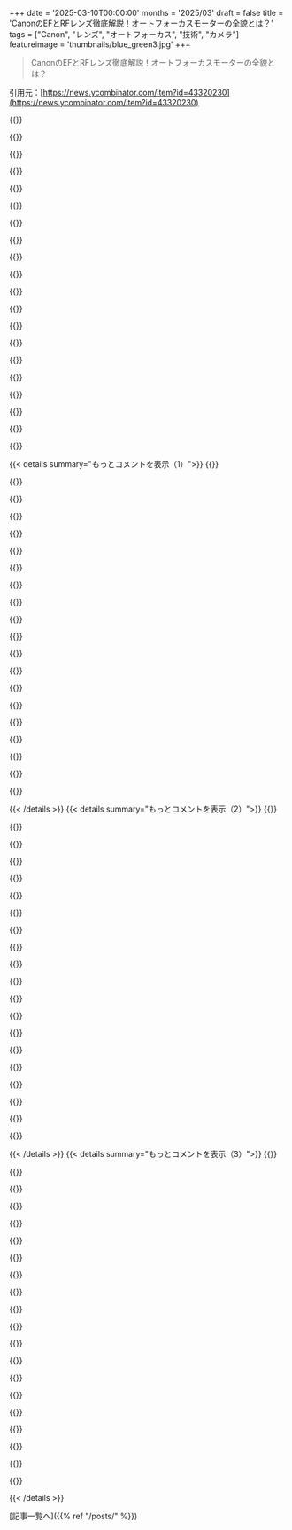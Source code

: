 +++
date = '2025-03-10T00:00:00'
months = '2025/03'
draft = false
title = 'CanonのEFとRFレンズ徹底解説！オートフォーカスモーターの全貌とは？'
tags = ["Canon", "レンズ", "オートフォーカス", "技術", "カメラ"]
featureimage = 'thumbnails/blue_green3.jpg'
+++

> CanonのEFとRFレンズ徹底解説！オートフォーカスモーターの全貌とは？

引用元：[https://news.ycombinator.com/item?id=43320230](https://news.ycombinator.com/item?id=43320230)

{{<matomeQuote body="Canonはもうダメだな。RFレンズのサードパーティーを止めさせた後、Viltroxの最後のAFレンズを買ったけど最高だし。RFボディを買ったのを後悔してる。今はサードパーティーが使えるのはクロップセンサーのボディだけだし、Fuji、Sony、Leica、Nikonはサードパーティーのレンズを認めてるから、Fujiに乗り換えたよ。" userName="post_break" createdAt="2025-03-11T01:34:51" color="#38d3d3">}}

{{<matomeQuote body="同じ理由で買ったことを後悔してる。Canonは好きだけど、クローズドなレンズシステムは理想的じゃないし、高い。サードパーティーのレンズを使うためのアダプターも最悪だよ。" userName="josh_carterPDX" createdAt="2025-03-11T02:33:37" color="">}}

{{<matomeQuote body="CanonがSonyにセンサー技術とレンズの光学品質で追い越されてしまったのが悲しい。高いレンズだけ強要するのは今の時代に合ってない。昔はEFマウントがオートフォーカスの標準だったのに、SigmaやTamronからの豊富な選択肢があったのに。" userName="porphyra" createdAt="2025-03-11T08:06:31" color="#785bff">}}

{{<matomeQuote body="Sigma ARTレンズはその価格に対してすごいよね。Canonのプラスチックレンズと比べてもデザインが洗練されてる。新しいSigma BFカメラに期待してたけど、Bluetoothがなくて残念。" userName="roflmaostc" createdAt="2025-03-11T09:59:21" color="">}}

{{<matomeQuote body="彼らはかなり厳しい財政状態だったからな。サードパーティーは認めるようになるだろうけど、時間がかかるだろうね。" userName="lofaszvanitt" createdAt="2025-03-11T23:49:04" color="">}}

{{<matomeQuote body="サードパーティーのレンズが排除されたのは不満だけど、Canonがレンズから得る収益を取り戻さないとカメラがなくなってたかもしれないと思う。" userName="dboreham" createdAt="2025-03-11T13:39:20" color="">}}

{{<matomeQuote body="え、また彼らの方針が変わったの？サードパーティーをオープンにしたと思ってたのに。残念。" userName="faefox" createdAt="2025-03-11T15:56:29" color="">}}

{{<matomeQuote body="フルフレームにはサードパーティーがないから、基本的にまだロックされたままだね。" userName="post_break" createdAt="2025-03-11T19:25:33" color="">}}

{{<matomeQuote body="同じ気持ちだよ。Canonのレンズが全体的に優れてればまだ我慢できるけど、RFのウルトラワイドズームはどれも柔らかかったり、極端な周辺減光があって、2200ドルのRF 15-35mmを返したよ。風景はiPhone Proで撮ってる。" userName="randerson" createdAt="2025-03-11T14:00:52" color="">}}

{{<matomeQuote body="サードパーティーのRFレンズも良いものがまだあるからすぐには見限らなかったけど、SiruiのAFアナモフィックレンズがCanon用に手に入らなかったのは本当に残念だったな。" userName="MDGeist" createdAt="2025-03-11T15:43:42" color="">}}

{{<matomeQuote body="Nikonもサードパーティーレンズの受け入れにはあまり進展がないね。Sigmaのレンズで幸せだけどさ。" userName="eftpotrm" createdAt="2025-03-11T10:21:32" color="">}}

{{<matomeQuote body="え？それはひどい！5d3のレンズが好きなのに。Canonのレンズだけだったら買ってなかったかも。残念だな。" userName="Daneel_" createdAt="2025-03-11T09:53:19" color="">}}

{{<matomeQuote body="昔、犬の写真を撮るときに手動でピント合わせてた。最初の85mm/1.8のRing USM AFの音が怖がらせて、部屋から飛び出しちゃったんだ。後に使ったUSM AFは静かで、ようやく安心して写真が撮れた。" userName="dingaling" createdAt="2025-03-10T21:51:51" color="#785bff">}}

{{<matomeQuote body="私の犬もカメラに嫌悪感を示すようになって、USMのせいかもって思ったけど、結局どのカメラがあっても好きじゃないみたい。" userName="tjr" createdAt="2025-03-11T04:53:59" color="">}}

{{<matomeQuote body="機械的なシャッターとかも関係あるのかな。動物って色々察知しちゃうよね。中には注目されるのが好きな子もいるけど、嫌な子もいるし。" userName="lambdasquirrel" createdAt="2025-03-11T10:18:35" color="">}}

{{<matomeQuote body="すごいウェブサイトだね。この記事の著者が書いた別の記事では、カメラがどうやってモーターを使うか決定するかについて触れてるし、機械学習の話もあるみたい。" userName="ucarion" createdAt="2025-03-10T15:56:41" color="">}}

{{<matomeQuote body="今や、事前に訓練されたパターン認識AIモデルが使われてるね。ミラーレスカメラではメインセンサーの解像度を使ってシーンを分析するから、もっと精度が上がったんだよ。カメラのフォーカスモードも進化して、様々な設定ができるよ。" userName="Sharlin" createdAt="2025-03-10T16:09:46" color="#45d325">}}

{{<matomeQuote body="ミラーレスではフォーカスが専用センサーからCMOSに移行したから、動きを簡単に検出できる。AIハードウェアも特化して、優先する人物も登録できるようになってるから、カスタマイズがすごい。" userName="miahi" createdAt="2025-03-10T17:21:02" color="#ff5733">}}

{{<matomeQuote body="もちろん、最近のAFはデータが豊富になったおかげで素晴らしいけど、昔はもっと処理速度が限られてた。AF設定もあまり変わってないけど、プリセット管理が便利になったのは嬉しいね。" userName="Sharlin" createdAt="2025-03-10T18:13:40" color="">}}

{{<matomeQuote body="Sony A9 IIIは、焦点を合わせる目を左目か右目か設定できるんだって。顔を覚えて優先する機能もあるから、サッカーのフィールドで子供だけをピンポイントで撮影したいときには便利だね。" userName="divan" createdAt="2025-03-10T20:03:07" color="#38d3d3">}}

{{< details summary="もっとコメントを表示（1）">}}
{{<matomeQuote body="左目や右目への焦点設定は、実は数年前から低価格のカメラにもあったから驚き。自分の2017年のFujiもその機能があるし。NikonやSonyは今のところ一番いいみたい。Z8はオートフォーカス専用のプロセッサーを搭載してて、連続120fpsでシャッターが黒くならずに撮影できるのはホントにすごい。" userName="roblh" createdAt="2025-03-10T21:07:47" color="#38d3d3">}}

{{<matomeQuote body="A9 IIIは120FPSで24.6MPのRAWも連続オートフォーカスで撮れるなんて、上級機はやっぱりすごいな。" userName="SAI_Peregrinus" createdAt="2025-03-11T02:53:08" color="#ff5c5c">}}

{{<matomeQuote body="スポーツを撮影してた頃のCanon EOS 1での10fpsが懐かしいな。”撮り逃したら、終わり”って感じだね。" userName="formerphotoj" createdAt="2025-03-11T16:43:01" color="">}}

{{<matomeQuote body="撮影時のコストが面白いね。IMAXを撮ってる気分なのかな、でもそれが3.5秒くらいで終わっちゃうっていう。" userName="roblh" createdAt="2025-03-12T04:09:15" color="">}}

{{<matomeQuote body="君が言ってる”粘着性”っていうのは、システムが変化に抵抗する特性を指してて、これをヒステリシスって言うんだ。" userName="Clamchop" createdAt="2025-03-10T20:10:59" color="">}}

{{<matomeQuote body="Elan 7の宣伝では、何百枚の写真を使って露出を判断していたって話もあったよ。どうやってこのシステムが機能してたのか興味あるな。" userName="xattt" createdAt="2025-03-10T18:05:28" color="">}}

{{<matomeQuote body="80年代半ばからCanonユーザーだけど、この話は面白かった！他のCanonのレンズ技術に関する記事も見つけたよ： https://exclusivearchitecture.com/03-technical-articles-CLT-..." userName="liotier" createdAt="2025-03-10T13:33:49" color="#45d325">}}

{{<matomeQuote body="動画撮影時にオートフォーカスモーターの直接制御ができないのがイライラする。動画用のフォローフォーカスホイールが使えないから、みんな変なギアを取り付けてる。メーカーは「シネマ」レンズの価格維持のためにこの機能を出さないんじゃないかな。CanonのSDKでも、フォーカス制御は2つのPTZカメラを除いて全くない。" userName="DidYaWipe" createdAt="2025-03-10T17:18:52" color="#ff5c5c">}}

{{<matomeQuote body="Nikonが電動ズームレンズを発売したから、これからもっと増えるかもね。" userName="gkanai" createdAt="2025-03-10T23:59:51" color="">}}

{{<matomeQuote body="Sony Alphaのオートフォーカス制御に関するプロジェクトが進行中。A7iiとA7iiiでフォーカススタッキングを試みてるけど、APIが見つからなくて大変。焦点を正しく動かすのが難しい。" userName="samplatt" createdAt="2025-03-11T04:01:16" color="">}}

{{<matomeQuote body="BlackMagicは革新的な技術を出してる。Arduinoボードでカメラを制御できるようにしたり、Canon EFマウントのコマンドも使える。こういうのをメーカーがやらない理由がわからない。" userName="DidYaWipe" createdAt="2025-03-11T06:34:33" color="#45d325">}}

{{<matomeQuote body="A9レベルのカメラにフォーカススタッキングの機能があるけど、価格が5倍だからロックされてても驚かない。" userName="samplatt" createdAt="2025-03-11T09:02:34" color="">}}

{{<matomeQuote body="オートフォーカスシステムがどう動くか知りたい。すごいページだ。Nikonのオートフォーカスシステムについてのページも欲しいな。古いレンズにはAFモーターがないのでカメラボディのモーターで動かしてるけど、これが遅くてうるさい。" userName="MartijnBraam" createdAt="2025-03-10T14:01:50" color="">}}

{{<matomeQuote body="Nikonのレンズとボディの互換性が複雑すぎる。一方、Canonは「メーターしない」ことが問題にならない。Nikonは古いレンズのユーザーに対して冷たい。" userName="nayuki" createdAt="2025-03-10T18:56:00" color="#785bff">}}

{{<matomeQuote body="サードパーティの会社が古いボディのAFレンズを使えるF to Zレンズアダプターを発表した。SNSで話題になってる。" userName="lizknope" createdAt="2025-03-11T14:58:33" color="">}}

{{<matomeQuote body="AF-Pレンズがもっと多くのカメラでも使えるようになると思う。D3300にはファームアップで対応したのに、他のカメラにはしないのが残念。" userName="MartijnBraam" createdAt="2025-03-10T19:00:18" color="">}}

{{<matomeQuote body="Nikonのレンズも時系列で名前が変わってる。Wave motorはAF-S（1998）、Stepper motorはAF-P（2016）、Voice coil motorはSSVCM（2022）。" userName="omoikane" createdAt="2025-03-11T04:27:13" color="">}}

{{<matomeQuote body="最近のNikonレンズはレンズ内AFがあると思うよ。" userName="pnathan" createdAt="2025-03-10T14:13:24" color="">}}

{{<matomeQuote body="新しいNikonレンズは複数のモータータイプがあるけど、古い機械式（ボディ駆動）の絞りとフォーカスもサポートしてると思う。Nikonは長年同じマウントを使ってるから、他社が特定のAFマウントを開発したのとは違って、一般的にサポートがあるんだよね。" userName="hypercube33" createdAt="2025-03-10T16:08:53" color="#38d3d3">}}

{{<matomeQuote body="NikonのミラーレスZマウントやレンズは機械的なドライブがないんだ。古いレンズ使ってる人には残念なことだね。" userName="danhau" createdAt="2025-03-10T16:32:24" color="">}}


{{< /details >}}
{{< details summary="もっとコメントを表示（2）">}}
{{<matomeQuote body="ボディ内モーターは古いNikonレンズ用だけど、Zマウントアダプター使うとAFはサポートされてないと思う。NikonはいくつかのAFモーター技術を持ってるね。" userName="MartijnBraam" createdAt="2025-03-10T14:52:53" color="">}}

{{<matomeQuote body="CanonはAFパーティに遅れて参加したね。EOSシリーズカメラに切り替えた時に全ての電子接点になったけど、互換性のあるレンズがなくなったんだ。古いレンズを使うのが大変で、AFカメラはほとんどレンズをサポートしてなかった。興味深いのは古いカメラが半透明ミラーとセンサーでAFしてたこと。詳しくはこのサイトにあるよ。" userName="acomjean" createdAt="2025-03-10T15:07:29" color="#ff33a1">}}

{{<matomeQuote body="私のNikonカメラは半透明ミラーで専用のAFセンサーを使ってピント合わせしてる。ミラーレスカメラみたいにはできないよ。" userName="MartijnBraam" createdAt="2025-03-10T15:22:04" color="">}}

{{<matomeQuote body="新しいサードパーティ製のFからZへのアダプターにスクリュードライブがついてるみたいだよ。" userName="bydo" createdAt="2025-03-10T15:18:43" color="">}}

{{<matomeQuote body="この圧電ドライバーはとてもクールだね。メカニズムを見せる動画があって、速さも見られるよ。" userName="amelius" createdAt="2025-03-10T15:06:37" color="#ff33a1">}}

{{<matomeQuote body="面白い動画だね！最初の動画のドライバーは圧電アクチュエーターだけど、Canonがレンズに使ってるタイプではないはず。二つ目の動画のものはおそらくCanonのNano USMに関連しているね。" userName="ExAr" createdAt="2025-03-10T15:10:54" color="">}}

{{<matomeQuote body="Canonみたいな会社はこれらのモーターやアクチュエーターを自社で作ってるのかな？それとも専門の会社があるのかな？" userName="blackeyeblitzar" createdAt="2025-03-10T20:06:57" color="">}}

{{<matomeQuote body="Canonはサプライチェーンを大部分コントロールしてて、品質が重要な部品を自社工場で製造してるみたい。でも、マイクロチップみたいに第三者から調達した方が効率的な部品もあるんだよね。モーターやアクチュエーターについてはちょっと分からないけど。" userName="ExAr" createdAt="2025-03-11T18:09:21" color="">}}

{{<matomeQuote body="興味深いこととして、これらのモータータイプはオープンループだから、特定の位置に正確に戻すのは難しいんだ。例えば、レンズに3mにフォーカスするように指示しても、次回は正確に同じ状態にはならないってこと。カメラのキャリブレーションが難しいのはそのせいで、キャリブレーション後はカメラを触らない方がいいんだよね。" userName="ryandamm" createdAt="2025-03-10T17:56:21" color="#45d325">}}

{{<matomeQuote body="フォーカスに到達したらモーターは止まるから、これはクローズドループシステムだよ。" userName="fusionadvocate" createdAt="2025-03-10T18:42:52" color="">}}

{{<matomeQuote body="フォーカスがオープンループってのは、被写体による計測に依存してるからだ。カメラメーカーも、フォーカスはオープンループだと言ってるよ。フォーカスの状態が同じになる保証はないし、そもそも「ピントが合ってる」ってのも曖昧だから、微妙な違いがカメラのキャリブレーションに影響するんだよね。" userName="ryandamm" createdAt="2025-03-10T19:19:43" color="#785bff">}}

{{<matomeQuote body="僕の仕事ではEFレンズを使ってるシステムを扱ってるんだけど、レンズが電源入ると自分の位置を知らないんだ。具体的なフォーカスステップに移動させるには、ホーミング手順を踏む必要がある。レンズによって一貫性はないし、各レンズをキャリブレーションして、画像ベースのシャープネス推定を行わないといけないんだ。" userName="tonyarkles" createdAt="2025-03-11T01:12:19" color="#ff5c5c">}}

{{<matomeQuote body="じゃあ、どうやってフォーカスしてる距離を知るんだ？僕は17-40/4Lと17-55/2.8のウルトラスピークレンズを使ってたけど、焦点距離スケールが動くんだよね。現在のOlympusレンズはマニュアルモードがあって、距離スケールが付いてる。カメラもEXIFにフォーカス距離を報告するけど、これはただの参考値なのかな？" userName="vladvasiliu" createdAt="2025-03-11T13:04:39" color="">}}

{{<matomeQuote body="遅くなってごめん。僕たちが見つけたのは、全体的に近いけど完全に同じではないってこと。僕たちのシステムはLIDARを使って距離を測って、レンズのフォーカル距離を決定してる。個々のレンズごとのキャリブレーションをしない限り、焦点がシャープになることは少ない。EXIFには2.4mと表示されてても、実際には2.3mかもしれないし、距離マーカーもあくまで参考程度ってことだね。" userName="tonyarkles" createdAt="2025-03-14T16:25:03" color="#ff33a1">}}

{{<matomeQuote body="一部のEFレンズには距離エンコーダーがある。でも、大体は概算で、フラッシュシステムのために必要な範囲の情報が欲しいから存在してると思う。現在のOlympusも似たようなエンコーダーがついているレンズがあって、マニュアルフォーカススケールのないものは接続時にリセットされる。特定のEFレンズがどんな距離情報を提供してるかのリストがあるんだ。" userName="james_a_craig" createdAt="2025-03-11T14:03:26" color="">}}

{{<matomeQuote body="正解。AFセンサーはモーターが動いている間にサンプルを取り続けるから、オーバーシュートして戻る様子が見えるよ。" userName="nayuki" createdAt="2025-03-10T18:45:25" color="#785bff">}}

{{<matomeQuote body="その通り。でも、同じことを二回やっても必ず同じ状態にはならない。画像メタデータでフォーカス点が同じ表示になっても、レンズは同じ状態じゃない可能性が高いから、何らかのずれが出るよ。" userName="ryandamm" createdAt="2025-03-10T19:21:00" color="#ff33a1">}}

{{<matomeQuote body="素晴らしい記事だね、ありがとう。質問があるんだけど、EF 400mm f2.8（第2世代）のレンズを使ってるんだけど、古い7Dmk2の方が新しいR6Mk2よりもかなり早くフォーカスするんだ。他のレンズだと逆なんだけど、なんでこうなるの？以前、7Dと1DボディがAFモーターにもっとパワーを送ってるって聞いたけど、あまり肯定されてないみたい。" userName="fooker" createdAt="2025-03-10T17:37:39" color="#45d325">}}

{{<matomeQuote body="こんにちは、フィードバックありがとう。残念ながらこの問題については聞いたことがなかったけど、ちょっと調べてみたらR6 IIで長いレンズを使った場合のAF問題について他の人も言及してたよ。ここにリンクがあるから見てみて。<br>https://community.usa.canon.com/t5/EOS-DSLR-Mirrorless-Camer..." userName="ExAr" createdAt="2025-03-10T22:07:21" color="">}}

{{<matomeQuote body="@ExAr たくさんの情報をありがとう、努力してくれて感謝！これらのグラフィックの作成過程についてブログを書いてる？例えばこのビューファインダー画像はすごく印象的だね！<br>https://exclusivearchitecture.com/images/technical-articles/..." userName="ashishuthama" createdAt="2025-03-10T20:12:14" color="#45d325">}}


{{< /details >}}
{{< details summary="もっとコメントを表示（3）">}}
{{<matomeQuote body="フィードバックありがとう。これまでにこれらのイラストの作成についてブログを書いたことがないけど、面白いアイデアだね。ビューファインダー画像については、日本の光学技術者の助けを得て、光の経路を描いてもらったよ。" userName="ExAr" createdAt="2025-03-10T21:54:56" color="">}}

{{<matomeQuote body="本当に素晴らしい！どうやってこんなに深いことに時間を割いてるの？人々はどうやって君にお金を渡せるの？" userName="turnsout" createdAt="2025-03-10T13:50:12" color="">}}

{{<matomeQuote body="ありがとう！複雑なことを理解するのはずっと魅了されてるから。実際、完結するのに約1600時間かかってるんだ。だけど、君のような人たちが僕を後押ししてくれるんだ。寄付ページはまだ作ってないよ、使われるとは思ってなかったから。" userName="ExAr" createdAt="2025-03-10T14:17:33" color="">}}

{{<matomeQuote body="素晴らしいウェブサイトだね。これがCanonからのコンテンツだと知らなかったらそう思ったよ。私のいくつかのコメントがあるんだけど、例えば、次の比較チャートではCanonのEF、EF-S、RF、RF-Sレンズのすべてのオートフォーカス駆動タイプが示されているけど、EF-Mが抜けてるよ。<br>超音波の音は人間の耳には感じられないけど、敏感なマイクロフォンには拾われるから、動画撮影のときには問題になることもある。いくつかのRing USMレンズを使ったけど、フォーカスのときに音が聞こえる。優しいスイーシーな白い音だよ。Ring USMは明らかに可聴範囲でも音を出す。" userName="nayuki" createdAt="2025-03-10T18:41:47" color="#ff5733">}}

{{<matomeQuote body="詳細なコメントとポジティブなフィードバック、ありがとう！EF-Mが欠けてることを指摘してくれて、次の修正で追加するつもりだよ。USMのノイズについてだけど、良い耳を持っていると超音波の音を感じ取れることもあると思う。Nano USMは60kHz以上で動くから、そのタイプのモーターは完全に無音だよ。" userName="ExAr" createdAt="2025-03-10T22:25:53" color="">}}

{{<matomeQuote body="＞USMノイズについて<br>ここにRing USMの「ウーッ」という音を示す動画があるけど、明らかに可聴範囲に入っているよ。<br>https://imgur.com/a/canon-ring-usm-autofocus-sound-YCrV1CR<br>＞焦点距離とf値の関係は知られているって考えてるかもしれないけど、ほとんどの人が絶対的な絞りサイズについて理解していないと思う。" userName="nayuki" createdAt="2025-03-11T19:37:07" color="#ff5c5c">}}

{{<matomeQuote body="コメントのフォローありがとう。リンクされた動画を確認したけど、このウーッという音は、圧電部分からではなく、接続されたフォーカシングメカニズムから来ていると思う。つまり、特にヘリカルフォーカシングバレルからの摩擦によるものだと思う。<br>話し言葉については考えなきゃいけないな。" userName="ExAr" createdAt="2025-03-11T20:59:37" color="">}}

{{<matomeQuote body="＞この音は圧電部分からじゃなくて、接続された焦点合わせの仕組みから発生しているよね。”確かに。圧電部分が音を出すなんて言ってないけど、Ring USM全体がそういう音を出すってことね。それがカメラのマイクに影響するから、STM AFやNano USMの開発にも影響したんだろうね。他のことについても同意するよ。素晴らしい記事と返事をありがとう！" userName="nayuki" createdAt="2025-03-11T21:36:34" color="#ff5c5c">}}

{{<matomeQuote body="＞EF-M、Canonのミラーレス交換レンズカメラへの挑戦。”Canonが挑戦したのは小型ミラーレス交換レンズカメラだよね。Rシリーズはミラーレスだけど、あんまり小さくないのが残念。" userName="m463" createdAt="2025-03-10T19:40:53" color="">}}

{{<matomeQuote body="EF-Mは今やほぼ死にかけじゃない？" userName="rpearl" createdAt="2025-03-10T19:40:45" color="">}}

{{<matomeQuote body="私はたまに使ってるよ。RFシリーズには直接の代替品がないからね（全部大きすぎるし）。" userName="dboreham" createdAt="2025-03-11T13:43:29" color="">}}

{{<matomeQuote body="すごく面白い記事だね。まだまだ表面をなぞっただけで、もっと多くのことがあるはず。これはまさに狂人の仕事だね（いい意味で）。" userName="flyinglizard" createdAt="2025-03-10T16:06:24" color="#38d3d3">}}

{{<matomeQuote body="こんなに頑張ってくれてありがとう、読んでて楽しかったよ。図や説明が最高だね、インスピレーションをもらった。" userName="brotchie" createdAt="2025-03-10T15:11:13" color="#ff5733">}}

{{<matomeQuote body="お、面白いね！昔のNewscaleのマイクロモーターのデモキット持ってたけど、商品化は成功したのかな？その微妙に動くMicro USMアクション、懐かしいな。" userName="myself248" createdAt="2025-03-10T13:36:57" color="">}}

{{<matomeQuote body="面白そうなガジェットだね。もしそのデモキットまだ持ってたら、売ってくれない？" userName="ExAr" createdAt="2025-03-11T17:59:53" color="">}}

{{<matomeQuote body="Canonの望遠レンズ用のコントローラーを作りたかったんだ、Cマウントカメラと接続してPCからフォーカスを制御できたら便利だと思う。" userName="exar0815" createdAt="2025-03-10T14:27:46" color="">}}

{{<matomeQuote body="いくつかの大学がDragonflyという望遠鏡を作ったんだ。48本のCanon 400mmレンズを使ってニューメキシコの空を撮影するんだよ。でもカメラボディは使わなくて、レンズをセンサーに直接つけるマウントをデザインして作ったんだ。PCがそれぞれのレンズをカスタム電子機器で管理して、Canonの制御ソフトからリバースエンジニアリングしたコマンドを使って、フォーカスや絞り、写真のトリガーを操作するんだ。48本のレンズからの画像をコンピュータで合成して、とても詳細な最終画像を作り出すんだよ。これは2013年に行われたことで、もしかしたらCanonはAPIを出したかもしれないけど、未だにプロプライエタリかもしれないね。" userName="sizzzzlerz" createdAt="2025-03-10T15:55:13" color="#ff5c5c">}}

{{<matomeQuote body="オーストラリアの天文台に行ったことがあって、そこではレンズシステムについて説明を受けたんだけど、どうやら新しすぎず古すぎないレンズが必要らしい。要するに、誰かがレンズインターフェースの一部を逆エンジニアリングしただけみたい。メーカーは自社のカメラとの相性を重視してるけど、別の会社は安価なレンズを作ってカメラと合わせようとしてる。学生たちは高性能なレンズを集めたいけど、予算が足りないみたい。シドニーでは面白い観望会があるよ。" userName="contingencies" createdAt="2025-03-10T19:00:48" color="#ff33a1">}}

{{<matomeQuote body="高性能な機械視覚カメラのメーカーがEFマウントのアクティブレンズに対応したモデルを出してるけど、結構高価。フルフレームレンズを小さいCマウントセンサーに適応させると画質が落ちちゃうから。コンピューター制御のレンズなら、Blackmagicのカメラが安価で、アクティブなM4/3レンズやEFマウントのレンズも使えるアダプターがあるよ。" userName="cpgxiii" createdAt="2025-03-10T19:14:57" color="#ff33a1">}}

{{<matomeQuote body="CanonのUSMレンズにハマってたけど、カビかなんかで壊れちゃって、しばらく35mmの単焦点で鳥の写真を撮ってた。Canonを失くした後はSonyに乗り換えたんだけど、レビューを読む限りNikonやCanonのエントリーレベルのフルフレームカメラはオートフォーカスが良くないみたい。" userName="PaulHoule" createdAt="2025-03-10T13:55:27" color="">}}


{{< /details >}}


[記事一覧へ]({{% ref "/posts/" %}})
